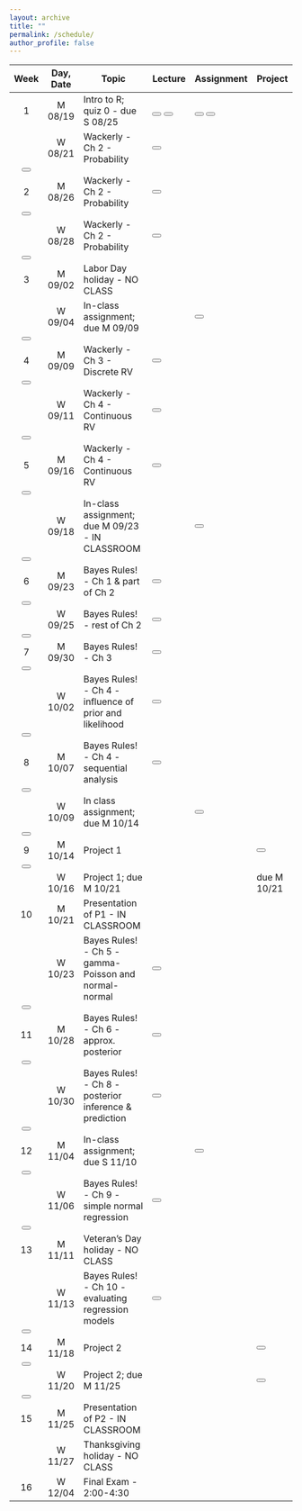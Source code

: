 ```yaml
---
layout: archive
title: ""
permalink: /schedule/
author_profile: false
---
```


<head>
<link rel="stylesheet" href="https://cdn.jsdelivr.net/npm/bootstrap@5.0.2/dist/css/bootstrap.min.css">
<link rel="stylesheet" href="https://cdn.jsdelivr.net/npm/bootstrap-icons@1.5.0/font/bootstrap-icons.css">
</head>

| Week | Day, Date | Topic                                                   | Lecture | Assignment | Project |
|:----:|:---------:|------------|---------|--------|---------|
|   1  |  M 08/19  | Intro to R; quiz 0 - due S 08/25                        | [<button type="submit" class="btn btn-primary"><span class="bi-journal-text"></span></button>](https://github.com/samanthaseals/STA6349/blob/main/files/1-Fa24/qmd/W01-L1-intro-to-R-and-Quarto.qmd) [<button type="submit" class="btn btn-secondary"><span class="bi-code-square"></span></button><br>](link) | [<button type="submit" class="btn btn-primary"><span class="bi-journal-text"></span></button>](link) [<button type="submit" class="btn btn-secondary"><span class="bi-code-square"></span></button><br>](link) | <!-- no project -->        |
|      |  W 08/21  | Wackerly - Ch 2 - Probability                           | [<button type="submit" class="btn btn-primary"><span class="bi-journal-text"></span></button>](link)
[<button type="submit" class="btn btn-secondary"><span class="bi-code-square"></span></button><br>](link)        |  <!-- no assignment --> |  <!-- no project --> |
|   2  |  M 08/26  | Wackerly - Ch 2 - Probability                           | [<button type="submit" class="btn btn-primary"><span class="bi-journal-text"></span></button>](link)
[<button type="submit" class="btn btn-secondary"><span class="bi-code-square"></span></button><br>](link)        |            |         |
|      |  W 08/28  | Wackerly - Ch 2 - Probability                           | [<button type="submit" class="btn btn-primary"><span class="bi-journal-text"></span></button>](link)
[<button type="submit" class="btn btn-secondary"><span class="bi-code-square"></span></button><br>](link) |            |         |
|   3  |  M 09/02  | Labor Day holiday - NO CLASS                            |         |            |         |
|      |  W 09/04  | In-class assignment; due M 09/09                        |         | [<button type="submit" class="btn btn-primary"><span class="bi-journal-text"></span></button>](link)
[<button type="submit" class="btn btn-secondary"><span class="bi-code-square"></span></button><br>](link) |         |
|   4  |  M 09/09  | Wackerly - Ch 3 - Discrete RV                           | [<button type="submit" class="btn btn-primary"><span class="bi-journal-text"></span></button>](link)
[<button type="submit" class="btn btn-secondary"><span class="bi-code-square"></span></button><br>](link) |            |         |
|      |  W 09/11  | Wackerly - Ch 4 - Continuous RV                         | [<button type="submit" class="btn btn-primary"><span class="bi-journal-text"></span></button>](link)
[<button type="submit" class="btn btn-secondary"><span class="bi-code-square"></span></button><br>](link) |            |         |
|   5  |  M 09/16  | Wackerly - Ch 4 - Continuous RV                         | [<button type="submit" class="btn btn-primary"><span class="bi-journal-text"></span></button>](link)
[<button type="submit" class="btn btn-secondary"><span class="bi-code-square"></span></button><br>](link) |            |         |
|      |  W 09/18  | In-class assignment; due M 09/23 - IN CLASSROOM         |         | [<button type="submit" class="btn btn-primary"><span class="bi-journal-text"></span></button>](link)
[<button type="submit" class="btn btn-secondary"><span class="bi-code-square"></span></button><br>](link) |         |
|   6  |  M 09/23  | Bayes Rules! - Ch 1 & part of Ch 2                      | [<button type="submit" class="btn btn-primary"><span class="bi-journal-text"></span></button>](link)
[<button type="submit" class="btn btn-secondary"><span class="bi-code-square"></span></button><br>](link)        |            |         |
|      |  W 09/25  | Bayes Rules! - rest of Ch 2                             | [<button type="submit" class="btn btn-primary"><span class="bi-journal-text"></span></button>](link)
[<button type="submit" class="btn btn-secondary"><span class="bi-code-square"></span></button><br>](link)        |            |         |
|   7  |  M 09/30  | Bayes Rules! - Ch 3                                     | [<button type="submit" class="btn btn-primary"><span class="bi-journal-text"></span></button>](link)
[<button type="submit" class="btn btn-secondary"><span class="bi-code-square"></span></button><br>](link)        |            |         |
|      |  W 10/02  | Bayes Rules! - Ch 4 - influence of prior and likelihood | [<button type="submit" class="btn btn-primary"><span class="bi-journal-text"></span></button>](link)
[<button type="submit" class="btn btn-secondary"><span class="bi-code-square"></span></button><br>](link)        |            |         |
|   8  |  M 10/07  | Bayes Rules! - Ch 4 - sequential analysis               |[<button type="submit" class="btn btn-primary"><span class="bi-journal-text"></span></button>](link)
[<button type="submit" class="btn btn-secondary"><span class="bi-code-square"></span></button><br>](link)         |            |         |
|      |  W 10/09  | In class assignment; due M 10/14                        |         | [<button type="submit" class="btn btn-primary"><span class="bi-journal-text"></span></button>](link)
[<button type="submit" class="btn btn-secondary"><span class="bi-code-square"></span></button><br>](link) |         |
|   9  |  M 10/14  | Project 1                                               |         |            | [<button type="submit" class="btn btn-primary"><span class="bi-journal-text"></span></button>](link)
[<button type="submit" class="btn btn-secondary"><span class="bi-code-square"></span></button><br>](link)        |
|      |  W 10/16  | Project 1; due M 10/21                                  |         |            | due M 10/21        |
|  10  |  M 10/21  | Presentation of P1 - IN CLASSROOM                       |         |            |         |
|      |  W 10/23  | Bayes Rules! - Ch 5 - gamma-Poisson and normal-normal   | [<button type="submit" class="btn btn-primary"><span class="bi-journal-text"></span></button>](link)
[<button type="submit" class="btn btn-secondary"><span class="bi-code-square"></span></button><br>](link) |            |         |
|  11  |  M 10/28  | Bayes Rules! - Ch 6 - approx. posterior                 | [<button type="submit" class="btn btn-primary"><span class="bi-journal-text"></span></button>](link)
[<button type="submit" class="btn btn-secondary"><span class="bi-code-square"></span></button><br>](link) |            |         |
|      |  W 10/30  | Bayes Rules! - Ch 8 - posterior inference & prediction  | [<button type="submit" class="btn btn-primary"><span class="bi-journal-text"></span></button>](link)
[<button type="submit" class="btn btn-secondary"><span class="bi-code-square"></span></button><br>](link) |            |         |
|  12  |  M 11/04  | In-class assignment; due S 11/10                        | | [<button type="submit" class="btn btn-primary"><span class="bi-journal-text"></span></button>](link)
[<button type="submit" class="btn btn-secondary"><span class="bi-code-square"></span></button><br>](link) |         |
|      |  W 11/06  | Bayes Rules! - Ch 9 - simple normal regression          | [<button type="submit" class="btn btn-primary"><span class="bi-journal-text"></span></button>](link)
[<button type="submit" class="btn btn-secondary"><span class="bi-code-square"></span></button><br>](link) |            |         |
|  13  |  M 11/11  | Veteran’s Day holiday - NO CLASS                        |         |            |         |
|      |  W 11/13  | Bayes Rules! - Ch 10 - evaluating regression models     | [<button type="submit" class="btn btn-primary"><span class="bi-journal-text"></span></button>](link)
[<button type="submit" class="btn btn-secondary"><span class="bi-code-square"></span></button><br>](link)  |            |         |
|  14  |  M 11/18  | Project 2  |         |            | [<button type="submit" class="btn btn-primary"><span class="bi-journal-text"></span></button>](link)
[<button type="submit" class="btn btn-secondary"><span class="bi-code-square"></span></button><br>](link) |
|      |  W 11/20  | Project 2; due M 11/25                                  |         |            | [<button type="submit" class="btn btn-primary"><span class="bi-journal-text"></span></button>](link)
[<button type="submit" class="btn btn-secondary"><span class="bi-code-square"></span></button><br>](link)|
|  15  |  M 11/25  | Presentation of P2 - IN CLASSROOM                       |         |            |         |
|      |  W 11/27  | Thanksgiving holiday - NO CLASS                         |         |            |         |
|  16  |  W 12/04  | Final Exam - 2:00-4:30                                  |         |            |         |




